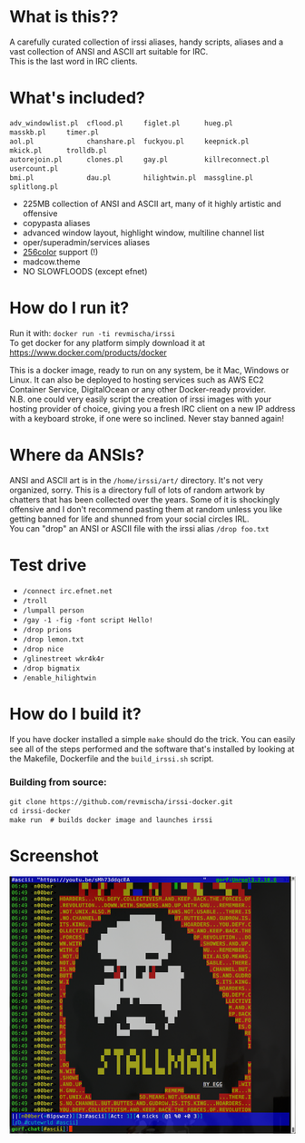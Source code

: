 # What is this??
A carefully curated collection of irssi aliases, handy scripts, aliases and a vast collection of ANSI and ASCII art suitable for IRC.  
This is the last word in IRC clients.  

# What's included?
```
adv_windowlist.pl  cflood.pl     figlet.pl      hueg.pl           masskb.pl     timer.pl
aol.pl             chanshare.pl  fuckyou.pl     keepnick.pl       mkick.pl      trolldb.pl
autorejoin.pl      clones.pl     gay.pl         killreconnect.pl  usercount.pl
bmi.pl             dau.pl        hilightwin.pl  massgline.pl      splitlong.pl
```
* 225MB collection of ANSI and ASCII art, many of it highly artistic and offensive
* copypasta aliases
* advanced window layout, highlight window, multiline channel list
* oper/superadmin/services aliases
* [256color](http://www.robmeerman.co.uk/unix/256colours) support (!)
* madcow.theme
* NO SLOWFLOODS (except efnet)

# How do I run it?
Run it with: `docker run -ti revmischa/irssi`  
To get docker for any platform simply download it at https://www.docker.com/products/docker  
  
This is a docker image, ready to run on any system, be it Mac, Windows or Linux. It can also be deployed to hosting services such as AWS EC2 Container Service, DigitalOcean or any other Docker-ready provider.  
N.B. one could very easily script the creation of irssi images with your hosting provider of choice, giving you a fresh IRC client on a new IP address with a keyboard stroke, if one were so inclined. Never stay banned again!  

# Where da ANSIs?
ANSI and ASCII art is in the `/home/irssi/art/` directory. It's not very organized, sorry. This is a directory full of lots of random artwork by chatters that has been collected over the years. Some of it is shockingly offensive and I don't recommend pasting them at random unless you like getting banned for life and shunned from your social circles IRL.  
You can "drop" an ANSI or ASCII file with the irssi alias `/drop foo.txt`

# Test drive
* `/connect irc.efnet.net`
* `/troll`
* `/lumpall person`
* `/gay -1 -fig -font script Hello!`
* `/drop prions`
* `/drop lemon.txt`
* `/drop nice`
* `/glinestreet wkr4k4r`
* `/drop bigmatix`
* `/enable_hilightwin`

# How do I build it?
If you have docker installed a simple `make` should do the trick.  You can easily see all of the steps performed and the software that's installed by looking at the Makefile, Dockerfile and the `build_irssi.sh` script.  
### Building from source:
```
git clone https://github.com/revmischa/irssi-docker.git
cd irssi-docker
make run  # builds docker image and launches irssi
```
# Screenshot
![Screenshot](screenshot.png)